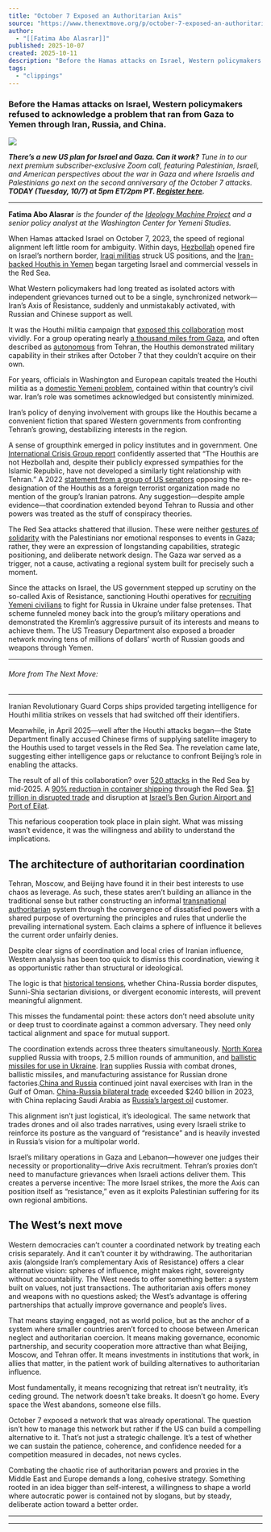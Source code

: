 ```yaml
---
title: "October 7 Exposed an Authoritarian Axis"
source: "https://www.thenextmove.org/p/october-7-exposed-an-authoritarian?publication_id=4398493&post_id=175543588&isFreemail=true&r=7br8e&triedRedirect=true"
author:
  - "[[Fatima Abo Alasrar]]"
published: 2025-10-07
created: 2025-10-11
description: "Before the Hamas attacks on Israel, Western policymakers refused to acknowledge a problem that ran from Gaza to Yemen through Iran, Russia, and China."
tags:
  - "clippings"
---
```

### Before the Hamas attacks on Israel, Western policymakers refused to acknowledge a problem that ran from Gaza to Yemen through Iran, Russia, and China.

![](https://substackcdn.com/image/fetch/$s_!Ujdd!,w_424,c_limit,f_webp,q_auto:good,fl_progressive:steep/https%3A%2F%2Fsubstack-post-media.s3.amazonaws.com%2Fpublic%2Fimages%2Fd17fef10-2753-4a42-9e9f-2a4ac370c1b7_1260x900.jpeg)

***There’s a new US plan for Israel and Gaza. Can it work?** Tune in to our next premium subscriber-exclusive Zoom call, featuring Palestinian, Israeli, and American perspectives about the war in Gaza and where Israelis and Palestinians go next on the second anniversary of the October 7 attacks. **TODAY (Tuesday, 10/7) at 5pm ET/2pm PT. [Register here](https://www.thenextmove.org/p/exclusive-zoom-call-next-tuesday).***

---

**Fatima Abo Alasrar** *is the founder of the [Ideology Machine Project](https://www.ideologymachine.com/) and a senior policy analyst at the Washington Center for Yemeni Studies.*

When Hamas attacked Israel on October 7, 2023, the speed of regional alignment left little room for ambiguity. Within days, [Hezbollah](https://www.csis.org/analysis/coming-conflict-hezbollah) opened fire on Israel’s northern border, [Iraqi militias](https://www.washingtoninstitute.org/policy-analysis/tripling-iraqi-militia-claimed-attacks-israel-october) struck US positions, and the [Iran-backed Houthis in Yemen](https://www.cfr.org/global-conflict-tracker/conflict/war-yemen) began targeting Israel and commercial vessels in the Red Sea.

What Western policymakers had long treated as isolated actors with independent grievances turned out to be a single, synchronized network—Iran’s Axis of Resistance, suddenly and unmistakably activated, with Russian and Chinese support as well.

It was the Houthi militia campaign that [exposed this collaboration](https://thesoufancenter.org/intelbrief-2025-january-3/) most vividly. For a group operating nearly [a thousand miles from Gaza](https://www.timesofisrael.com/whos-afraid-of-the-houthis-irans-last-proxy-standing-is-proving-no-pushover-for-israel/), and often described as [autonomous](https://www.lawfaremedia.org/article/mistake-designating-houthis-foreign-terrorist-organization) from Tehran, the Houthis demonstrated military capability in their strikes after October 7 that they couldn’t acquire on their own.

For years, officials in Washington and European capitals treated the Houthi militia as a [domestic Yemeni problem](https://www.bakerinstitute.org/research/blowback-gaza-geopolitics-houthi-red-sea-campaign), contained within that country’s civil war. Iran’s role was sometimes acknowledged but consistently minimized.

Iran’s policy of denying involvement with groups like the Houthis became a convenient fiction that spared Western governments from confronting Tehran’s growing, destabilizing interests in the region.

A sense of groupthink emerged in policy institutes and in government. One [International Crisis Group report](https://www.crisisgroup.org/middle-east-north-africa/yemen/houthis-are-not-hezbollah) confidently asserted that “The Houthis are not Hezbollah and, despite their publicly expressed sympathies for the Islamic Republic, have not developed a similarly tight relationship with Tehran.” A 2022 [statement from a group of US senators](https://www.murphy.senate.gov/newsroom/press-releases/murphy-leads-senate-colleagues-in-urging-biden-administration-against-re-designation-of-houthi-movement-in-yemen-as-a-foreign-terrorist-organization) opposing the re-designation of the Houthis as a foreign terrorist organization made no mention of the group’s Iranian patrons. Any suggestion—despite ample evidence—that coordination extended beyond Tehran to Russia and other powers was treated as the stuff of conspiracy theories.

The Red Sea attacks shattered that illusion. These were neither [gestures of solidarity](https://www.crisisgroup.org/middle-east-north-africa/gulf-and-arabian-peninsula/yemen/248-calming-red-seas-turbulent-waters) with the Palestinians nor emotional responses to events in Gaza; rather, they were an expression of longstanding capabilities, strategic positioning, and deliberate network design. The Gaza war served as a trigger, not a cause, activating a regional system built for precisely such a moment.

Since the attacks on Israel, the US government stepped up scrutiny on the so-called Axis of Resistance, sanctioning Houthi operatives for [recruiting Yemeni civilians](https://www.dw.com/en/yemenis-forcefully-recruited-to-fight-for-russia-in-ukraine/a-70988973) to fight for Russia in Ukraine under false pretenses. That scheme funneled money back into the group’s military operations and demonstrated the Kremlin’s aggressive pursuit of its interests and means to achieve them. The US Treasury Department also exposed a broader network moving tens of millions of dollars’ worth of Russian goods and weapons through Yemen.

---

###### More from The Next Move:

---

Iranian Revolutionary Guard Corps ships provided targeting intelligence for Houthi militia strikes on vessels that had switched off their identifiers.

Meanwhile, in April 2025—well after the Houthi attacks began—the State Department finally accused Chinese firms of supplying satellite imagery to the Houthis used to target vessels in the Red Sea. The revelation came late, suggesting either intelligence gaps or reluctance to confront Beijing’s role in enabling the attacks.

The result of all of this collaboration? over [520 attacks](https://acleddata.com/platform/interactive-map-red-sea-attacks) in the Red Sea by mid-2025. A [90% reduction in container shipping](https://www.washingtoninstitute.org/policy-analysis/houthi-shipping-attacks-patterns-and-expectations-2025) through the Red Sea. [$1 trillion in disrupted trade](https://atlasinstitute.org/the-red-sea-shipping-crisis-2024-2025-houthi-attacks-and-global-trade-disruption/) and disruption at [Israel’s Ben Gurion Airport and Port of Eilat](https://iranprimer.usip.org/blog/2024/apr/02/timeline-israel-against-iran-hezbollah).

This nefarious cooperation took place in plain sight. What was missing wasn’t evidence, it was the willingness and ability to understand the implications.

## The architecture of authoritarian coordination

Tehran, Moscow, and Beijing have found it in their best interests to use chaos as leverage. As such, these states aren’t building an alliance in the traditional sense but rather constructing an informal [transnational authoritarian](https://www.cfr.org/article/where-china-russia-partnership-headed-seven-charts-and-maps) system through the convergence of dissatisfied powers with a shared purpose of overturning the principles and rules that underlie the prevailing international system. Each claims a sphere of influence it believes the current order unfairly denies.

Despite clear signs of coordination and local cries of Iranian influence, Western analysis has been too quick to dismiss this coordination, viewing it as opportunistic rather than structural or ideological.

The logic is that [historical tensions](https://www.orfonline.org/research/a-decadal-review-of-russia-china-economic-relations), whether China-Russia border disputes, Sunni-Shia sectarian divisions, or divergent economic interests, will prevent meaningful alignment.

This misses the fundamental point: these actors don’t need absolute unity or deep trust to coordinate against a common adversary. They need only tactical alignment and space for mutual support.

The coordination extends across three theaters simultaneously. [North Korea](https://beyondparallel.csis.org/major-munitions-transfers-from-north-korea-to-russia/) supplied Russia with troops, 2.5 million rounds of ammunition, and [ballistic missiles for use in Ukraine](https://www.rusi.org/explore-our-research/publications/commentary/brothers-arms-assessing-north-koreas-contribution-russias-war-ukraine). [Iran](https://kyivindependent.com/north-korea-supplied-russia-with-12-million-rounds-of-152mm-shells-south-korean-intel-estimates/) supplies Russia with combat drones, ballistic missiles, and manufacturing assistance for Russian drone factories.[China and Russia](https://www.aljazeera.com/news/2023/3/15/china-russia-iran-hold-joint-naval-drills-in-gulf-of-oman) continued joint naval exercises with Iran in the Gulf of Oman. [China-Russia bilateral trade](https://www.themoscowtimes.com/2024/01/12/russia-china-trade-hits-record-240bln-in-2023-a83703) exceeded $240 billion in 2023, with China replacing Saudi Arabia as [Russia’s largest oil](https://money.usnews.com/investing/news/articles/2024-01-12/china-russia-2023-trade-value-hits-record-high-of-240-billion-chinese-customs) customer.

This alignment isn’t just logistical, it’s ideological. The same network that trades drones and oil also trades narratives, using every Israeli strike to reinforce its posture as the vanguard of “resistance” and is heavily invested in Russia’s vision for a multipolar world.

Israel’s military operations in Gaza and Lebanon—however one judges their necessity or proportionality—drive Axis recruitment. Tehran’s proxies don’t need to manufacture grievances when Israeli actions deliver them. This creates a perverse incentive: The more Israel strikes, the more the Axis can position itself as “resistance,” even as it exploits Palestinian suffering for its own regional ambitions.

## The West’s next move

Western democracies can’t counter a coordinated network by treating each crisis separately. And it can’t counter it by withdrawing. The authoritarian axis (alongside Iran’s complementary Axis of Resistance) offers a clear alternative vision: spheres of influence, might makes right, sovereignty without accountability. The West needs to offer something better: a system built on values, not just transactions. The authoritarian axis offers money and weapons with no questions asked; the West’s advantage is offering partnerships that actually improve governance and people’s lives.

That means staying engaged, not as world police, but as the anchor of a system where smaller countries aren’t forced to choose between American neglect and authoritarian coercion. It means making governance, economic partnership, and security cooperation more attractive than what Beijing, Moscow, and Tehran offer. It means investments in institutions that work, in allies that matter, in the patient work of building alternatives to authoritarian influence.

Most fundamentally, it means recognizing that retreat isn’t neutrality, it’s ceding ground. The network doesn’t take breaks. It doesn’t go home. Every space the West abandons, someone else fills.

October 7 exposed a network that was already operational. The question isn’t how to manage this network but rather if the US can build a compelling alternative to it. That’s not just a strategic challenge. It’s a test of whether we can sustain the patience, coherence, and confidence needed for a competition measured in decades, not news cycles.

Combating the chaotic rise of authoritarian powers and proxies in the Middle East and Europe demands a long, cohesive strategy. Something rooted in an idea bigger than self-interest, a willingness to shape a world where autocratic power is contained not by slogans, but by steady, deliberate action toward a better order.

---

---